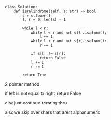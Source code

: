 ```
class Solution:
    def isPalindrome(self, s: str) -> bool:
        s = s.lower()
        l, r = 0, len(s) - 1

        while l < r:
            while l < r and not s[l].isalnum():
                l += 1
            while l < r and not s[r].isalnum():
                r -= 1

            if s[l] != s[r]:
                return False
            l += 1
            r -= 1

        return True
```

2 pointer method. 


if left is not equal to right, return False

else just continue iterating thru

also we skip over chars that arent alphanumeric